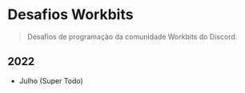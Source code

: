 # Desafios Workbits
> Desafios de programação da comunidade Workbits do Discord.

## 2022

- Julho (Super Todo)
